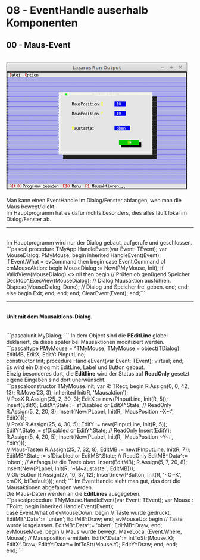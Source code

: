 # 08 - EventHandle auserhalb Komponenten
## 00 - Maus-Event
<br>
<img src="image.png" alt="Selfhtml"><br><br>
Man kann einen EventHandle im Dialog/Fenster abfangen, wen man die Maus bewegt/klickt.<br>
Im Hauptprogramm hat es dafür nichts besonders, dies alles läuft lokal im Dialog/Fenster ab.<br>
<hr><br>
Im Hauptprogramm wird nur der Dialog gebaut, aufgerufe und geschlossen.<br>
```pascal  procedure TMyApp.HandleEvent(var Event: TEvent);
  var
    MouseDialog: PMyMouse;
  begin
    inherited HandleEvent(Event);
<br>
    if Event.What = evCommand then begin
      case Event.Command of
        cmMouseAktion: begin
          MouseDialog := New(PMyMouse, Init);
          if ValidView(MouseDialog) <> nil then begin // Prüfen ob genügend Speicher.
            Desktop^.ExecView(MouseDialog);           // Dialog Mausaktion ausführen.
            Dispose(MouseDialog, Done);               // Dialog und Speicher frei geben.
          end;
        end;
        else begin
          Exit;
        end;
      end;
    end;
    ClearEvent(Event);
  end;```
<hr><br>
<b>Unit mit dem Mausaktions-Dialog.</b><br>
<br><br>
```pascalunit MyDialog;
```
In dem Object sind die <b>PEditLine</b> globel deklariert, da diese später bei Mausaktionen modifiziert werden.<br>
```pascaltype
  PMyMouse = ^TMyMouse;
  TMyMouse = object(TDialog)
    EditMB,
    EditX, EditY: PInputLine;
<br>
    constructor Init;
    procedure HandleEvent(var Event: TEvent); virtual;
  end;
```
Es wird ein Dialog mit EditLine, Label und Button gebaut.<br>
Einzig besonderes dort, die <b>Editlline</b> wird der Status auf <b>ReadOnly</b> gesetzt eigene Eingaben sind dort unerwünscht.<br>
```pascalconstructor TMyMouse.Init;
var
  R: TRect;
begin
  R.Assign(0, 0, 42, 13);
  R.Move(23, 3);
  inherited Init(R, 'Mausaktion');
<br>
  // PosX
  R.Assign(25, 2, 30, 3);
  EditX := new(PInputLine, Init(R, 5));
  Insert(EditX);
  EditX^.State := sfDisabled or EditX^.State;    // ReadOnly
  R.Assign(5, 2, 20, 3);
  Insert(New(PLabel, Init(R, 'MausPosition ~X~:', EditX)));
<br>
  // PosY
  R.Assign(25, 4, 30, 5);
  EditY := new(PInputLine, Init(R, 5));
  EditY^.State := sfDisabled or EditY^.State;    // ReadOnly
  Insert(EditY);
  R.Assign(5, 4, 20, 5);
  Insert(New(PLabel, Init(R, 'MausPosition ~Y~:', EditY)));
<br>
  // Maus-Tasten
  R.Assign(25, 7, 32, 8);
  EditMB := new(PInputLine, Init(R, 7));
  EditMB^.State := sfDisabled or EditMB^.State;  // ReadOnly
  EditMB^.Data^:= 'oben';                        // Anfangs ist die Taste oben.
  Insert(EditMB);
  R.Assign(5, 7, 20, 8);
  Insert(New(PLabel, Init(R, '~M~austaste:', EditMB)));
<br>
  // Ok-Button
  R.Assign(27, 10, 37, 12);
  Insert(new(PButton, Init(R, '~O~K', cmOK, bfDefault)));
end;
```
Im EventHandle sieht man gut, das dort die Mausaktionen abgefangen werden.<br>
Die Maus-Daten werden an die <b>EditLines</b> ausgegeben.<br>
```pascalprocedure TMyMouse.HandleEvent(var Event: TEvent);
var
  Mouse : TPoint;
begin
  inherited HandleEvent(Event);
<br>
  case Event.What of
    evMouseDown: begin                 // Taste wurde gedrückt.
      EditMB^.Data^:= 'unten';
      EditMB^.Draw;
    end;
    evMouseUp: begin                   // Taste wurde losgelassen.
      EditMB^.Data^:= 'oben';
      EditMB^.Draw;
    end;
    evMouseMove: begin                 // Maus wurde bewegt.
      MakeLocal (Event.Where, Mouse);  // Mausposition ermitteln.
      EditX^.Data^:= IntToStr(Mouse.X);
      EditX^.Draw;
      EditY^.Data^:= IntToStr(Mouse.Y);
      EditY^.Draw;
    end;
  end;
<br>
end;
```
<br>
